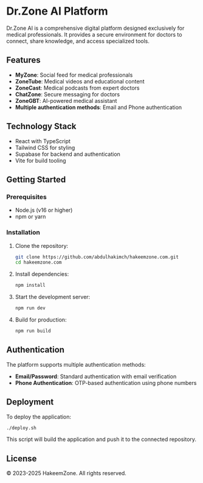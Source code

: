 # Dr.Zone AI Platform

Dr.Zone AI is a comprehensive digital platform designed exclusively for medical professionals. It provides a secure environment for doctors to connect, share knowledge, and access specialized tools.

## Features

- **MyZone**: Social feed for medical professionals
- **ZoneTube**: Medical videos and educational content
- **ZoneCast**: Medical podcasts from expert doctors
- **ChatZone**: Secure messaging for doctors
- **ZoneGBT**: AI-powered medical assistant
- **Multiple authentication methods**: Email and Phone authentication

## Technology Stack

- React with TypeScript
- Tailwind CSS for styling
- Supabase for backend and authentication
- Vite for build tooling

## Getting Started

### Prerequisites

- Node.js (v16 or higher)
- npm or yarn

### Installation

1. Clone the repository:
   ```bash
   git clone https://github.com/abdulhakimch/hakeemzone.com.git
   cd hakeemzone.com
   ```

2. Install dependencies:
   ```bash
   npm install
   ```

3. Start the development server:
   ```bash
   npm run dev
   ```

4. Build for production:
   ```bash
   npm run build
   ```

## Authentication

The platform supports multiple authentication methods:

- **Email/Password**: Standard authentication with email verification
- **Phone Authentication**: OTP-based authentication using phone numbers

## Deployment

To deploy the application:

```bash
./deploy.sh
```

This script will build the application and push it to the connected repository.

## License

© 2023-2025 HakeemZone. All rights reserved.
